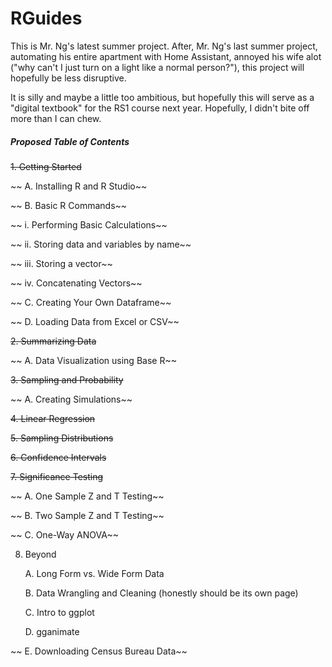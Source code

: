 # RGuides

This is Mr. Ng's latest summer project. After, Mr. Ng's last summer project, automating his entire apartment with Home Assistant, annoyed his wife alot ("why can't I just turn on a light like a normal person?"), this project will hopefully be less disruptive.

It is silly and maybe a little too ambitious, but hopefully this will serve as a "digital textbook" for the RS1 course next year. Hopefully, I didn't bite off more than I can chew.

##### Proposed Table of Contents

~~1.  Getting Started~~

~~    A.  Installing R and R Studio~~

~~    B.  Basic R Commands~~

~~        i.  Performing Basic Calculations~~

~~        ii. Storing data and variables by name~~

~~        iii. Storing a vector~~

~~        iv. Concatenating Vectors~~

~~    C.  Creating Your Own Dataframe~~

~~    D.  Loading Data from Excel or CSV~~

~~2.  Summarizing Data~~

~~    A. Data Visualization using Base R~~

~~3. Sampling and Probability~~
    
~~    A. Creating Simulations~~

~~4. Linear Regression~~
    
~~5. Sampling Distributions~~

~~6. Confidence Intervals~~

~~7. Significance Testing~~

~~    A. One Sample Z and T Testing~~
    
~~    B. Two Sample Z and T Testing~~

~~    C. One-Way ANOVA~~
    
8. Beyond

    A. Long Form vs. Wide Form Data
    
    B. Data Wrangling and Cleaning (honestly should be its own page)
    
    C. Intro to ggplot 
    
    D. gganimate
    
~~    E. Downloading Census Bureau Data~~